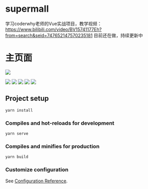 # supermall
学习coderwhy老师的Vue实战项目，教学视频：https://www.bilibili.com/video/BV15741177Eh?from=search&seid=747652147570235181
目前还在做，持续更新中
# 主页面
![](https://github.com/humwyd/supermall/blob/master/img/01.png=100x200)

![](https://github.com/humwyd/supermall/blob/master/img/02.png)
![](https://github.com/humwyd/supermall/blob/master/img/03.png)
![](https://github.com/humwyd/supermall/blob/master/img/04.png)
![](https://github.com/humwyd/supermall/blob/master/img/05.png)
![](https://github.com/humwyd/supermall/blob/master/img/06.png)

## Project setup
```
yarn install
```

### Compiles and hot-reloads for development
```
yarn serve
```

### Compiles and minifies for production
```
yarn build
```

### Customize configuration
See [Configuration Reference](https://cli.vuejs.org/config/).
